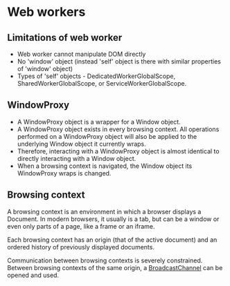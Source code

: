 # Web workers

## Limitations of web worker
- Web worker cannot manipulate DOM directly
- No 'window' object (instead 'self' object is there with similar properties of 'window' object)
- Types of 'self' objects -  DedicatedWorkerGlobalScope, SharedWorkerGlobalScope, or ServiceWorkerGlobalScope.


## WindowProxy
- A WindowProxy object is a wrapper for a Window object. 
- A WindowProxy object exists in every browsing context. All operations performed on a WindowProxy object will also be applied to the underlying Window object it currently wraps. 
- Therefore, interacting with a WindowProxy object is almost identical to directly interacting with a Window object. 
- When a browsing context is navigated, the Window object its WindowProxy wraps is changed.


## Browsing context
A browsing context is an environment in which a browser displays a Document. In modern browsers, it usually is a tab, but can be a window or even only parts of a page, like a frame or an iframe.

Each browsing context has an origin (that of the active document) and an ordered history of previously displayed documents.

Communication between browsing contexts is severely constrained. Between browsing contexts of the same origin, a [BroadcastChannel](https://developer.mozilla.org/en-US/docs/Web/API/BroadcastChannel) can be opened and used.